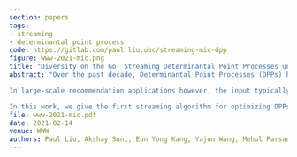 ```yaml
---
section: papers
tags:
- streaming
- determinantal point process
code: https://gitlab.com/paul.liu.ubc/streaming-mic-dpp
figure: www-2021-mic.png
title: "Diversity on the Go! Streaming Determinantal Point Processes under a Maximum Induced Cardinality Objective"
abstract: "Over the past decade, Determinantal Point Processes (DPPs) have proven to be a mathematically elegant framework for modeling diversity. Given a set of items $N$, DPPs define a probability distribution over subsets of $N$, with sets of larger diversity having greater probability. Recently, DPPs have achieved success in the domain of recommendation systems, as a method to enforce diversity of recommendations in addition to relevance. 

In large-scale recommendation applications however, the input typically comes in the form of a stream too large to fit into main memory. However, the natural greedy algorithm for DPP-based recommendations is memory intensive, and cannot be used in a streaming setting. 

In this work, we give the first streaming algorithm for optimizing DPPs under the Maximum Induced Cardinality (MIC) objective of Gillenwater et al. As noted by Gillenwater et al., the MIC objective is better suited towards recommendation systems than the classically used maximum a posteriori (MAP) DPP objective. In the insertion-only streaming model, our algorithm runs in $\\tilde{O}(k^2)$ time per update and uses $\\tilde{O}(k)$ memory, where $k$ is the number of diverse items to be selected. In the sliding window streaming model, our algorithm runs in $\\tilde{O}(\\sqrt{n}k^2)$ time per update and $\\tilde{O}(\\sqrt{n}k)$ memory where $n$ is the size of the sliding window. The approximation guarantees are simple, and depend on the largest and the $k$-th largest eigenvalues of the kernel matrix used to model diversity. We show that in practice, the algorithm often achieves close to optimal results, and meets the memory and latency requirements of production systems. Furthermore, the algorithm works well even in a non-streaming setting, and runs in a fraction of time compared to the classic greedy algorithm."
file: www-2021-mic.pdf
date: 2021-02-14
venue: WWW
authors: Paul Liu, Akshay Soni, Eun Yong Kang, Yajun Wang, Mehul Parsana
---
```

